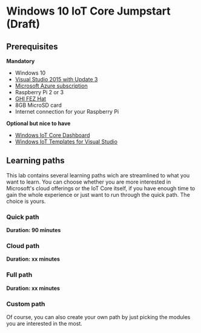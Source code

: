 # Windows 10 IoT Core Jumpstart (Draft)

## Prerequisites
**Mandatory**
- Windows 10
- [Visual Studio 2015 with Update 3](https://www.visualstudio.com/products/visual-studio-community-vs)
- [Microsoft Azure subscription](https://azure.microsoft.com/en-us/free/)
- Raspberry Pi 2 or 3
- [GHI FEZ Hat](https://www.ghielectronics.com/catalog/product/500)
- 8GB MicroSD card
- Internet connection for your Raspberry Pi

**Optional but nice to have**
- [Windows IoT Core Dashboard](http://go.microsoft.com/fwlink/?LinkID=708576)
- [Windows IoT Templates for Visual Studio](https://visualstudiogallery.msdn.microsoft.com/55b357e1-a533-43ad-82a5-a88ac4b01dec)

## Learning paths
This lab contains several learning paths wich are streamlined to what you want to learn. You can choose whether you are more interested in Microsoft's cloud offerings or the IoT Core itself, if you have enough time to gain the whole experience or just want to run through the quick path. The choice is yours.

### Quick path
**Duration: 90 minutes**

### Cloud path
**Duration: xx minutes**

### Full path
**Duration: xx minutes**

### Custom path
Of course, you can also create your own path by just picking the modules you are interested in the most.
